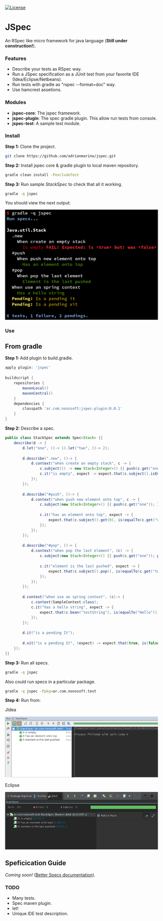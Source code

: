 [![License](http://img.shields.io/:license-mit-blue.svg)](http://badges.mit-license.org)

# JSpec

An RSpec like micro framework for java language (**Still under construction!**).

### Features

* Describe your tests as RSpec way.
* Run a JSpec specification as a JUnit test from your favorite IDE (Idea/Eclipse/Netbeans).
* Run tests with gradle as "rspec --format=doc" way.
* Use hamcrest assetions.

### Modules

* **jspec-core**: The jspec framework.
* **jspec-plugin**: The spec gradle plugin. This allow run tests from console.
* **jspec-test**: A sample test module.

### Install

**Step 1:** Clone the project.
```bash
git clone https://github.com/adrianmarino/jspec.git
```

**Step 2:** Install jspec core & gradle plugin to local maven repository.
```bash
gradle clean install -PexcludeTest
```

**Step 3:** Run sample _StackSpec_ to check that all it working.
```bash
gradle -q jspec
```
You should view the next output:

<p align="center">
  <img src="https://raw.githubusercontent.com/adrianmarino/jspec/master/jspec-test/console.png" width="560">
</p>

### Use

## From gradle

**Step 1:** Add plugin to build.gradle.
```groovy
apply plugin: 'jspec'

buildscript {
	repositories {
		mavenLocal()
		mavenCentral()
	}
	dependencies {
		classpath 'ar.com.nonosoft:jspec-plugin:0.0.1'
	}
}
```

**Step 2:** Describe a spec.

```java
public class StackSpec extends Spec<Stack> {{
	describe(d -> {
		d.let("one", ()-> 1).let("two", ()-> 2);

		d.describe(".new", ()-> {
			d.context("when create an empty stack", c -> {
                c.subject(() -> new Stack<Integer>() {{ push(c.get("one")); }});
				c.it("is empty", expect -> expect.that(c.subject().isEmpty(), is(true)));
			});
		});

		d.describe("#push", ()-> {
			d.context("when push new element onto top", c -> {
				c.subject(new Stack<Integer>() {{ push(c.get("one")); }});

				c.it("has an element onto top", expect -> {
					expect.that(c.subject().get(0), is(equalTo(c.get("one"))));
				});
			});
		});

		d.describe("#pop", ()-> {
			d.context("when pop the last element", (c) -> {
				c.subject(new Stack<Integer>() {{ push(c.get("one")); push(c.get("two")); }});

				c.it("element is the last pushed", expect -> {
					expect.that(c.subject().pop(), is(equalTo(c.get("two"))));
				});
			});
		});

		d.context("when use an spring context", (c)-> {
			c.context(SampleContext.class);
			c.it("has a hello string", expect -> {
                expect.that(c.bean("testString"), is(equalTo("Hello")));
            });
		});
		
		d.it("is a pending It");
		
		d.xit("is a pending It", (expect) -> expect.that(true, is(false)));
	});
}}
```

**Step 3:** Run all specs.
```bash
gradle -q jspec
```

Also could run specs in a particular package.
```bash
gradle -q jspec -Ppkg=ar.com.nonosoft.test
```

**Step 4:** Run from:

JIdea

<p align="center">
  <img src="https://raw.githubusercontent.com/adrianmarino/jspec/master/jspec-test/idea.png">
</p>

Eclipse

<p align="center">
  <img src="https://raw.githubusercontent.com/adrianmarino/jspec/master/jspec-test/eclipse.png">
</p>

## Speficication Guide

 _Coming soon!_ (<a href="http://betterspecs.org">Better Specs documentation</a>).


### TODO

* Many tests.
* Spec maven plugin.
* let!
* Unique IDE test description.

